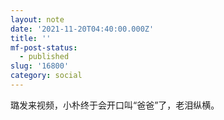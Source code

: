 ```yaml
---
layout: note
date: '2021-11-20T04:40:00.000Z'
title: ''
mf-post-status:
  - published
slug: '16800'
category: social
---
```

璐发来视频，小朴终于会开口叫“爸爸”了，老泪纵横。
